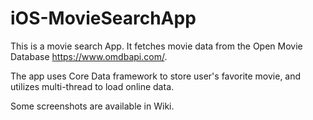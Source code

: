 # iOS-MovieSearchApp

This is a movie search App. It fetches movie data from the Open Movie Database https://www.omdbapi.com/. 

The app uses Core Data framework to store user's favorite movie, and utilizes multi-thread to load online data.

Some screenshots are available in Wiki.
